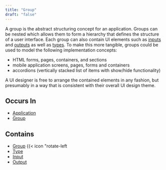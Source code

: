 ```yaml
---
title: "Group"
draft: "false"
---
```


A group is the abstract structuring concept for an application. Groups can be 
nested which allows them to form a hierarchy that defines the structure of a 
user interface. Each group can also contain UI elements such as 
[inputs](input.md) and
[outputs](output.md) as well as [types](type.md).
To make this more tangible, groups could be used to model the following 
implementation concepts:
* HTML forms, pages, containers, and sections
* mobile application screens, pages, forms and containers
* accordions (vertically stacked list of items with show/hide functionality)

A UI designer is free to arrange the contained
elements in any fashion, but presumably in a way that is consistent with
their overall UI design theme.

## Occurs In
* [Application](application.md)
* [Group](group.md)

## Contains
* [Group](group.md) {{< icon "rotate-left
* [Type](type.md)
* [Input](input.md)
* [Output](output.md)
